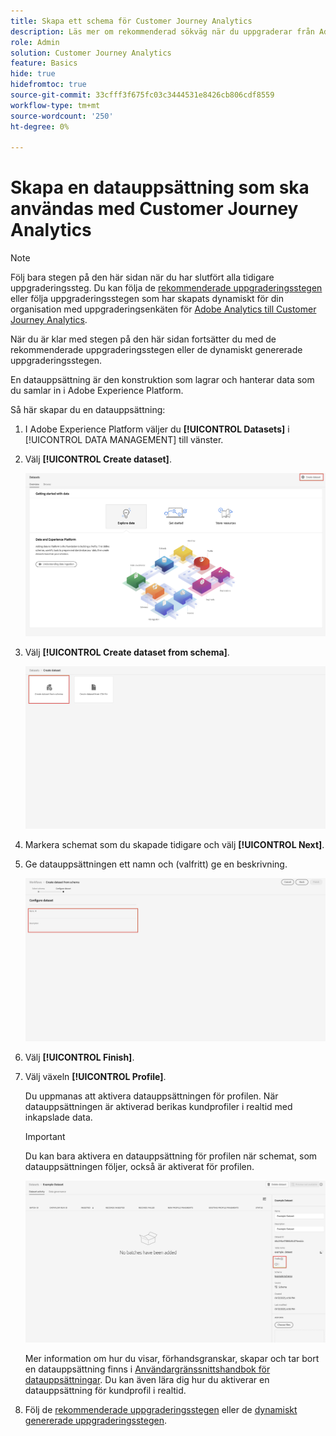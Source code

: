 ```yaml
---
title: Skapa ett schema för Customer Journey Analytics
description: Läs mer om rekommenderad sökväg när du uppgraderar från Adobe Analytics till Customer Journey Analytics
role: Admin
solution: Customer Journey Analytics
feature: Basics
hide: true
hidefromtoc: true
source-git-commit: 33cfff3f675fc03c3444531e8426cb806cdf8559
workflow-type: tm+mt
source-wordcount: '250'
ht-degree: 0%

---
```


# Skapa en datauppsättning som ska användas med Customer Journey Analytics

>[!NOTE]
> 
>Följ bara stegen på den här sidan när du har slutfört alla tidigare uppgraderingssteg. Du kan följa de [rekommenderade uppgraderingsstegen](/help/getting-started/cja-upgrade/cja-upgrade-recommendations.md#recommended-upgrade-steps-for-most-organizations) eller följa uppgraderingsstegen som har skapats dynamiskt för din organisation med uppgraderingsenkäten för [Adobe Analytics till Customer Journey Analytics](https://gigazelle.github.io/cja-ttv/).
>
>När du är klar med stegen på den här sidan fortsätter du med de rekommenderade uppgraderingsstegen eller de dynamiskt genererade uppgraderingsstegen.

<!-- Should we single source this instead of duplicate it? The following steps were copied from: /help/data-ingestion/aepwebsdk.md-->

En datauppsättning är den konstruktion som lagrar och hanterar data som du samlar in i Adobe Experience Platform.

Så här skapar du en datauppsättning:

1. I Adobe Experience Platform väljer du **[!UICONTROL Datasets]** i [!UICONTROL DATA MANAGEMENT] till vänster.

1. Välj **[!UICONTROL Create dataset]**.

   ![Skapa datauppsättning](assets/create-dataset.png)

1. Välj **[!UICONTROL Create dataset from schema]**.

   ![Skapa datauppsättning från schema](assets/create-dataset-from-schema.png)

1. Markera schemat som du skapade tidigare och välj **[!UICONTROL Next]**.

1. Ge datauppsättningen ett namn och (valfritt) ge en beskrivning.

   ![Namndatauppsättning](assets/name-your-datatest.png)

1. Välj **[!UICONTROL Finish]**.

1. Välj växeln **[!UICONTROL Profile]**.

   Du uppmanas att aktivera datauppsättningen för profilen. När datauppsättningen är aktiverad berikas kundprofiler i realtid med inkapslade data.

   >[!IMPORTANT]
   >
   >    Du kan bara aktivera en datauppsättning för profilen när schemat, som datauppsättningen följer, också är aktiverat för profilen.

   ![Aktivera schema för profilen](assets/aepwebsdk-dataset-profile.png)

   Mer information om hur du visar, förhandsgranskar, skapar och tar bort en datauppsättning finns i [Användargränssnittshandbok för datauppsättningar](https://experienceleague.adobe.com/docs/experience-platform/catalog/datasets/user-guide.html). Du kan även lära dig hur du aktiverar en datauppsättning för kundprofil i realtid.

1. Följ de [rekommenderade uppgraderingsstegen](/help/getting-started/cja-upgrade/cja-upgrade-recommendations.md#recommended-upgrade-steps-for-most-organizations) eller de [dynamiskt genererade uppgraderingsstegen](https://gigazelle.github.io/cja-ttv/).

